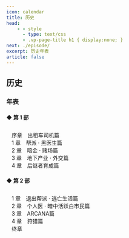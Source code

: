 ```yaml
---
icon: calendar
title: 历史
head:
    - - style
      - type: text/css
      - .vp-page-title h1 { display:none; }
next: ./episode/
excerpt: 历史年表
article: false
---
```

## <div class="text-bg-grey"> 历史 <i class="fa-solid fa-calendar" style="color: lightSteelblue"></i></div>

### <div class="text-bg-white"> 年表 </div>
#### <span class="underline-blue">◆ 第 1 部&emsp; </span>
<div style="font-size:50%">
<br>
</div>
<div class="history-header header-highlight1">&emsp;序章&emsp;出租车司机篇</div>
<DetailsButton :isScrollable="true">
  <DataTable :headers="headers" :headersInitState="headersInitState" :data="part1PrologueData"/>
</DetailsButton>

<div class="history-header header-highlight2">&emsp;1 章&emsp;帮派 · 黑医生篇</div>
<DetailsButton :isScrollable="true">
  <DataTable :headers="headers" :headersInitState="headersInitState" :data="part1Chapter1Data" />
</DetailsButton>

<div class="history-header header-highlight3">&emsp;2 章&emsp;暗金 · 赌场篇</div>
<DetailsButton :isScrollable="true">
  <DataTable :headers="headers" :headersInitState="headersInitState" :data="part1Chapter2Data" />
</DetailsButton>

<div class="history-header header-highlight4">&emsp;3 章&emsp;地下产业 · 外交篇</div>
<DetailsButton :isScrollable="true">
  <DataTable :headers="headers" :headersInitState="headersInitState" :data="part1Chapter3Data" />
</DetailsButton>

<div class="history-header header-highlight5">&emsp;4 章&emsp;后继者育成篇</div>
<DetailsButton :isScrollable="true">
  <DataTable :headers="headers" :headersInitState="headersInitState" :data="part1Chapter4Data" />
</DetailsButton>

#### <span class="underline-blue">◆ 第 2 部&emsp; </span>
<div style="font-size:50%">
<br>
</div>
<div class="history-header header-highlight1">&emsp;1 章&emsp;退出帮派 · 逃亡生活篇</div>
<DetailsButton :isScrollable="true">
  <DataTable :headers="headers" :headersInitState="headersInitState" :data="part2Chapter1Data" />
</DetailsButton>

<div class="history-header header-highlight2">&emsp;2 章&emsp;个人医 · 暗中活跃白市民篇</div>
<DetailsButton :isScrollable="true">
  <DataTable :headers="headers" :headersInitState="headersInitState" :data="part2Chapter2Data" />
</DetailsButton>

<div class="history-header header-highlight3">&emsp;3 章&emsp;ARCANA篇</div>
<DetailsButton :isScrollable="true">
  <DataTable :headers="headers" :headersInitState="headersInitState" :data="part2Chapter3Data" />
</DetailsButton>

<div class="history-header header-highlight4">&emsp;4 章&emsp;狩猎篇</div>
<DetailsButton :isScrollable="true">
  <DataTable :headers="headers" :headersInitState="headersInitState" :data="part2Chapter4Data" />
</DetailsButton>

<div class="history-header header-highlight5">&emsp;终章</div>
<DetailsButton :isCollapsed="false" :isScrollable="true">
  <DataTable :headers="headers" :headersInitState="headersInitState" :data="part2LastChapterData" />
</DetailsButton>

<script setup>
  import DataTable from "@DataTable";
  import { 
    part1PrologueData, 
    part1Chapter1Data, 
    part1Chapter2Data, 
    part1Chapter3Data, 
    part1Chapter4Data, 
    part2Chapter1Data, 
    part2Chapter2Data, 
    part2Chapter3Data, 
    part2Chapter4Data, 
    part2LastChapterData,
    headers,
    headersInitState,
    } from "@HistoryData";
</script>